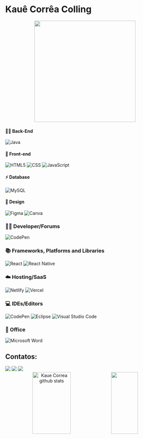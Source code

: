 # Kauê Corrêa Colling

<div align="center">
  <img height="320em" src="https://gifs.eco.br/wp-content/uploads/2022/06/gifs-de-anime-lofi-3.gif"/>
</div>

#### 👩‍💻 Back-End

![Java](https://img.shields.io/badge/java-%23ED8B00.svg?style=for-the-badge&logo=openjdk&logoColor=white)

#### 🎨 Front-end

![HTML5](https://img.shields.io/badge/html5-%23E34F26.svg?style=for-the-badge&logo=html5&logoColor=white)
![CSS](https://img.shields.io/badge/css-%231572B6.svg?style=for-the-badge&logo=css3&logoColor=white)
![JavaScript](https://img.shields.io/badge/javascript-%23323330.svg?style=for-the-badge&logo=javascript&logoColor=%23F7DF1E)

#### ⚡ Database

![MySQL](https://img.shields.io/badge/mysql-%2300f.svg?style=for-the-badge&logo=mysql&logoColor=white)

#### 🎨 Design

![Figma](https://img.shields.io/badge/figma-%23F24E1E.svg?style=for-the-badge&logo=figma&logoColor=white)
![Canva](https://img.shields.io/badge/Canva-%2300C4CC.svg?style=for-the-badge&logo=Canva&logoColor=white)

### 🧑‍💻 Developer/Forums

![CodePen](https://img.shields.io/badge/Codepen-000000?style=for-the-badge&logo=codepen&logoColor=white)

### 📚 Frameworks, Platforms and Libraries

![React](https://img.shields.io/badge/react-%2320232a.svg?style=for-the-badge&logo=react&logoColor=%2361DAFB)
![React Native](https://img.shields.io/badge/react_native-%2320232a.svg?style=for-the-badge&logo=react&logoColor=%2361DAFB)

### ☁️ Hosting/SaaS

![Netlify](https://img.shields.io/badge/netlify-%23000000.svg?style=for-the-badge&logo=netlify&logoColor=#00C7B7)
![Vercel](https://img.shields.io/badge/vercel-%23000000.svg?style=for-the-badge&logo=vercel&logoColor=white)

### 💻 IDEs/Editors

![CodePen](https://img.shields.io/badge/CodePen-white?style=for-the-badge&logo=codepen&logoColor=black)
![Eclipse](https://img.shields.io/badge/Eclipse-FE7A16.svg?style=for-the-badge&logo=Eclipse&logoColor=white)
![Visual Studio Code](https://img.shields.io/badge/Visual%20Studio%20Code-0078d7.svg?style=for-the-badge&logo=visual-studio-code&logoColor=white)

### 🏢 Office

![Microsoft Word](https://img.shields.io/badge/Microsoft_Word-2B579A?style=for-the-badge&logo=microsoft-word&logoColor=white)



## Contatos:

<div>
<a href="https://www.instagram.com/3am.kaue/" target="_blank"><img loading="lazy" src="https://img.shields.io/badge/-Instagram-%23E4405F?style=for-the-badge&logo=instagram&logoColor=white" target="_blank"></a>
<a href = "mailto:kauecoficial@gmail.com"><img loading="lazy" src="https://img.shields.io/badge/Gmail-D14836?style=for-the-badge&logo=gmail&logoColor=white" target="_blank"></a>
<a href="https://www.linkedin.com/in/kau%C3%AA-corr%C3%AAa-colling-7a31ba291/" target="_blank"><img loading="lazy" src="https://img.shields.io/badge/-LinkedIn-%230077B5?style=for-the-badge&logo=linkedin&logoColor=white" target="_blank"></a>   
</div>

<div align="center">  
  <img width="49%" height="195px" src="https://github-readme-stats.vercel.app/api?username=Kaue-cc&show_icons=true&count_private=true&hide_border=true&title_color=00bfbf&icon_color=00bfbf&text_color=c9d1d9&bg_color=0d1117" alt="Kaue Correa github stats" /> 
  <img width="41%" height="195px" src="https://github-readme-stats.vercel.app/api/top-langs/?username=Kaue-cc&layout=compact&hide_border=true&title_color=00bfbf&text_color=00bfbf&bg_color=0d1117" />
</div>


